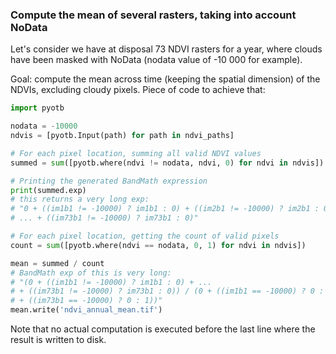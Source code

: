 ### Compute the mean of several rasters, taking into account NoData
Let's consider we have at disposal 73 NDVI rasters for a year, where clouds 
have been masked with NoData (nodata value of -10 000 for example).

Goal: compute the mean across time (keeping the spatial dimension) of the 
NDVIs, excluding cloudy pixels. Piece of code to achieve that:

```python
import pyotb

nodata = -10000
ndvis = [pyotb.Input(path) for path in ndvi_paths]

# For each pixel location, summing all valid NDVI values 
summed = sum([pyotb.where(ndvi != nodata, ndvi, 0) for ndvi in ndvis])

# Printing the generated BandMath expression
print(summed.exp)
# this returns a very long exp: 
# "0 + ((im1b1 != -10000) ? im1b1 : 0) + ((im2b1 != -10000) ? im2b1 : 0) + ... 
# ... + ((im73b1 != -10000) ? im73b1 : 0)"

# For each pixel location, getting the count of valid pixels
count = sum([pyotb.where(ndvi == nodata, 0, 1) for ndvi in ndvis])

mean = summed / count
# BandMath exp of this is very long: 
# "(0 + ((im1b1 != -10000) ? im1b1 : 0) + ... 
# + ((im73b1 != -10000) ? im73b1 : 0)) / (0 + ((im1b1 == -10000) ? 0 : 1) + ...
# + ((im73b1 == -10000) ? 0 : 1))"
mean.write('ndvi_annual_mean.tif')
```

Note that no actual computation is executed before the last line where the 
result is written to disk.
